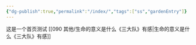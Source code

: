 ```yaml
---
{"dg-publish":true,"permalink":"/index/","tags":["ss","gardenEntry"]}
---
```


这是一个首页测试
[[090 其他/生命的意义是什么《三大队》有感\|生命的意义是什么《三大队》有感]]
